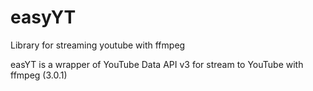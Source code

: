 # easyYT
Library for streaming youtube with ffmpeg

easYT is a wrapper of YouTube Data API v3 for stream to YouTube with ffmpeg (3.0.1)
